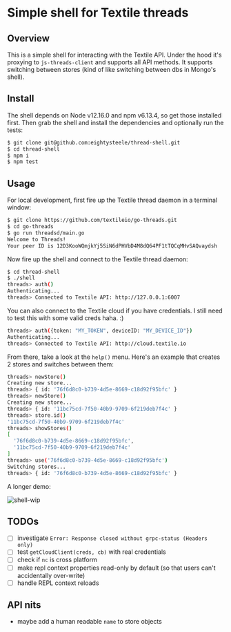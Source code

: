 # Simple shell for Textile threads

## Overview

This is a simple shell for interacting with the Textile API. Under the hood it's proxying to `js-threads-client` and supports all API methods. It supports switching between stores (kind of like switching between dbs in Mongo's shell).

## Install

The shell depends on Node v12.16.0 and npm v6.13.4, so get those installed first. Then grab the shell and install the dependencies and optionally run the tests:

```bash
$ git clone git@github.com:eightysteele/thread-shell.git
$ cd thread-shell
$ npm i
$ npm test
```

## Usage

For local development, first fire up the Textile thread daemon in a terminal window:

```bash
$ git clone https://github.com/textileio/go-threads.git
$ cd go-threads
$ go run threadsd/main.go
Welcome to Threads!
Your peer ID is 12D3KooWQmjkYj5SiN6dPHVbD4M8dQ64PF1tTQCqMHvSAQvaydsh
```

Now fire up the shell and connect to the Textile thread daemon:

```bash
$ cd thread-shell
$ ./shell
threads> auth()
Authenticating...
threads> Connected to Textile API: http://127.0.0.1:6007
```

You can also connect to the Textile cloud if you have credentials. I still need to test this with some valid creds haha. :)

```bash
threads> auth({token: "MY_TOKEN", deviceID: "MY_DEVICE_ID"})
Authenticating...
threads> Connected to Textile API: http://cloud.textile.io
```

From there, take a look at the `help()` menu. Here's an example that creates 2 stores and switches between them:

```bash
threads> newStore()
Creating new store...
threads> { id: '76f6d8c0-b739-4d5e-8669-c18d92f95bfc' }
threads> newStore()
Creating new store...
threads> { id: '11bc75cd-7f50-40b9-9709-6f219deb7f4c' }
threads> store.id()
'11bc75cd-7f50-40b9-9709-6f219deb7f4c'
threads> showStores()
[
  '76f6d8c0-b739-4d5e-8669-c18d92f95bfc',
  '11bc75cd-7f50-40b9-9709-6f219deb7f4c'
]
threads> use('76f6d8c0-b739-4d5e-8669-c18d92f95bfc')
Switching stores...
threads> { id: '76f6d8c0-b739-4d5e-8669-c18d92f95bfc' }
```

A longer demo:

![shell-wip](https://user-images.githubusercontent.com/462255/74763995-b57f8900-5235-11ea-8743-ea3a46c0a1d8.gif)


## TODOs
- [ ] investigate `Error: Response closed without grpc-status (Headers only)`
- [ ] test `getCloudClient(creds, cb)` with real credentials
- [ ] check if `nc` is cross platform 
- [ ] make repl context properties read-only by default (so that users can't accidentally over-write)
- [ ] handle REPL context reloads

## API nits
* maybe add a human readable `name` to store objects
